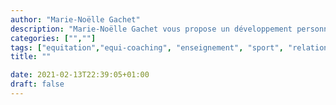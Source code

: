 ```yaml
---
author: "Marie-Noëlle Gachet"
description: "Marie-Noëlle Gachet vous propose un développement personnel dans une relation privilégiée avec les chevaux fondée sur la relaxation et l'harmonie. Soit en équi-coaching, soit en cours d'équitation classique, elle vous aidera à progresser en toute confiance."
categories: ["",""]
tags: ["equitation","equi-coaching", "enseignement", "sport", "relation", "confiance", "harmonie", "développement personnel", "bien-être", "Aveyron", "Midi-Pyrénées", "Occitanie", "pratique", "cheval", "cours"]
title: ""

date: 2021-02-13T22:39:05+01:00
draft: false
---
```

